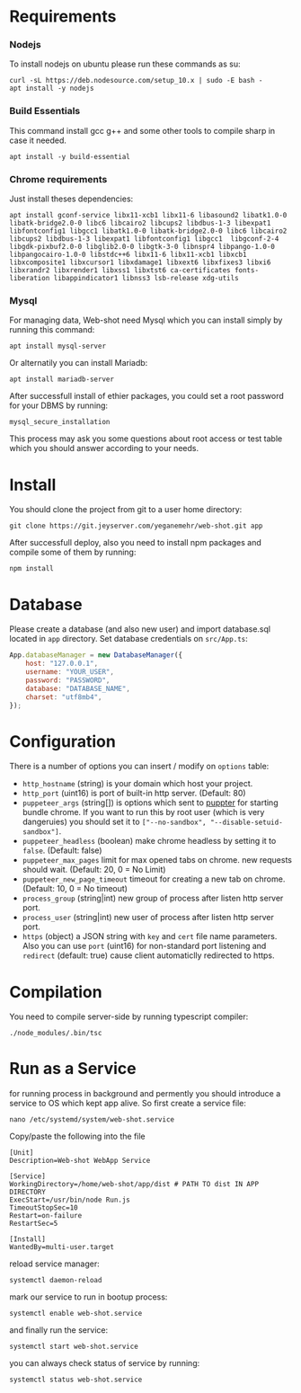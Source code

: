 # Requirements

### Nodejs
To install nodejs on ubuntu please run these commands as su:
```
curl -sL https://deb.nodesource.com/setup_10.x | sudo -E bash -
apt install -y nodejs
```
### Build Essentials
This command install gcc g++ and some other tools to compile sharp in case it needed.
```
apt install -y build-essential
```

### Chrome requirements
Just install theses dependencies:
```
apt install gconf-service libx11-xcb1 libx11-6 libasound2 libatk1.0-0 libatk-bridge2.0-0 libc6 libcairo2 libcups2 libdbus-1-3 libexpat1 libfontconfig1 libgcc1 libatk1.0-0 libatk-bridge2.0-0 libc6 libcairo2 libcups2 libdbus-1-3 libexpat1 libfontconfig1 libgcc1  libgconf-2-4 libgdk-pixbuf2.0-0 libglib2.0-0 libgtk-3-0 libnspr4 libpango-1.0-0 libpangocairo-1.0-0 libstdc++6 libx11-6 libx11-xcb1 libxcb1 libxcomposite1 libxcursor1 libxdamage1 libxext6 libxfixes3 libxi6 libxrandr2 libxrender1 libxss1 libxtst6 ca-certificates fonts-liberation libappindicator1 libnss3 lsb-release xdg-utils
```

### Mysql
For managing data, Web-shot need Mysql which you can install simply by running this command:
```
apt install mysql-server
```

Or alternatily you can install Mariadb:
```
apt install mariadb-server
```

After successfull install of ethier packages, you could set a root password for your DBMS by running:
```
mysql_secure_installation
```

This process may ask you some questions about root access or test table which you should answer according to your needs.

# Install
You should clone the project from git to a user home directory:
```
git clone https://git.jeyserver.com/yeganemehr/web-shot.git app
```

After successfull deploy, also you need to install npm packages and compile some of them by running:
```
npm install
```

# Database
Please create a database (and also new user) and import database.sql located in `app` directory.
Set database credentials on `src/App.ts`:

```js
App.databaseManager = new DatabaseManager({
	host: "127.0.0.1",
	username: "YOUR_USER",
	password: "PASSWORD",
	database: "DATABASE_NAME",
	charset: "utf8mb4",
});
```

# Configuration
There is a number of options you can insert / modify on `options` table:
* `http_hostname` (string) is your domain which host your project.
* `http_port` (uint16) is port of built-in http server. (Default: 80)
* `puppeteer_args` (string[]) is options which sent to [puppter](https://github.com/GoogleChrome/puppeteer) for starting bundle chrome. If you want to run this by root user (which is very dangeruies) you should set it to `["--no-sandbox", "--disable-setuid-sandbox"]`.
* `puppeteer_headless` (boolean) make chrome headless by setting it to `false`. (Default: false)
* `puppeteer_max_pages` limit for max opened tabs on chrome. new requests should wait. (Default: 20, 0 = No Limit)
* `puppeteer_new_page_timeout` timeout for creating a new tab on chrome. (Default: 10, 0 = No timeout)
* `process_group` (string|int) new group of process after listen http server port.
* `process_user` (string|int) new user of process after listen http server port.
* `https` (object) a JSON string with `key` and `cert` file name parameters. Also you can use `port` (uint16) for non-standard port listening and `redirect` (default: true) cause client automaticlly redirected to https.

# Compilation
You need to compile server-side by running typescript compiler:
```
./node_modules/.bin/tsc
```

# Run as a Service
for running process in background and permently you should introduce a service to OS which kept app alive.
So first create a service file:
```
nano /etc/systemd/system/web-shot.service
```
Copy/paste the following into the file
```
[Unit]
Description=Web-shot WebApp Service

[Service]
WorkingDirectory=/home/web-shot/app/dist # PATH TO dist IN APP DIRECTORY
ExecStart=/usr/bin/node Run.js
TimeoutStopSec=10
Restart=on-failure
RestartSec=5

[Install]
WantedBy=multi-user.target
```

reload service manager:
```
systemctl daemon-reload
```

mark our service to run in bootup process:
```
systemctl enable web-shot.service
```

and finally run the service:
```
systemctl start web-shot.service
```
you can always check status of service by running:

```
systemctl status web-shot.service
```